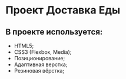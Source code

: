 # Проект Доставка Еды

## В проекте используется:

- HTML5;
- CSS3 (Flexbox, Media);
- Позиционирование;
- Адаптивная верстка;
- Резиновая вёрстка;
